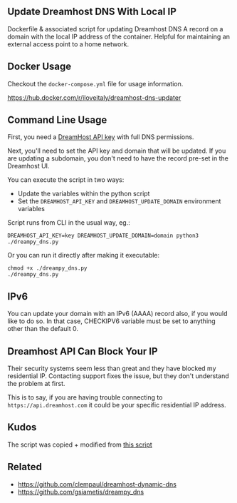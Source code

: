 ## Update Dreamhost DNS With Local IP

Dockerfile & associated script for updating Dreamhost DNS A record on a domain with the
local IP address of the container. Helpful for maintaining an external access point to a home network.

## Docker Usage

Checkout the `docker-compose.yml` file for usage information.

https://hub.docker.com/r/iloveitaly/dreamhost-dns-updater

## Command Line Usage

First, you need a [DreamHost API key](https://panel.dreamhost.com/?tree=home.api) with full DNS permissions.

Next, you'll need to set the API key and domain that will be updated. If you are updating a subdomain, you don't need to have the record pre-set in the Dreamhost UI.

You can execute the script in two ways:

* Update the variables within the python script
* Set the `DREAMHOST_API_KEY` and `DREAMHOST_UPDATE_DOMAIN` environment variables

Script runs from CLI in the usual way, eg.:

```shell
DREAMHOST_API_KEY=key DREAMHOST_UPDATE_DOMAIN=domain python3 ./dreampy_dns.py
```

Or you can run it directly after making it executable:

```
chmod +x ./dreampy_dns.py
./dreampy_dns.py
```

## IPv6

You can update your domain with an IPv6 (AAAA) record also, if you would like to do so.
In that case, CHECKIPV6 variable must be set to anything other than the default 0.

## Dreamhost API Can Block Your IP

Their security systems seem less than great and they have blocked my residential IP. Contacting support fixes the issue, but they don't understand the problem at first.

This is to say, if you are having trouble connecting to `https://api.dreamhost.com` it could be your specific residential IP address.

## Kudos

The script was copied + modified from [this script](https://github.com/gsiametis/dreampy_dns)

## Related

* https://github.com/clempaul/dreamhost-dynamic-dns
* https://github.com/gsiametis/dreampy_dns
